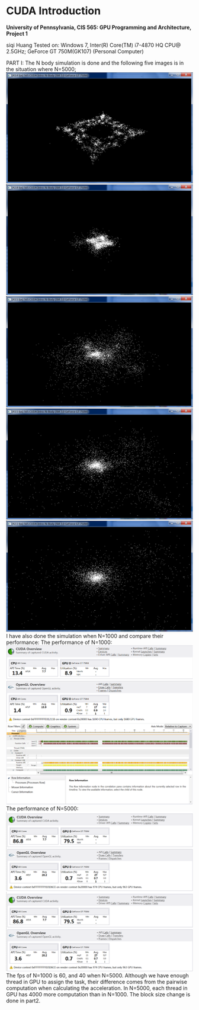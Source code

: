 CUDA Introduction
=================

**University of Pennsylvania, CIS 565: GPU Programming and Architecture, Project 1**

siqi Huang
Tested on: Windows 7, Inter(R) Core(TM) i7-4870 HQ CPU@ 2.5GHz; GeForce GT 750M(GK107) (Personal Computer)

PART I:
The N body simulation is done and the following five images is in the situation where N=5000;
![](images/nbody/nbody5000/nbody1.jpg)
![](images/nbody/nbody5000/nbody2.jpg)
![](images/nbody/nbody5000/nbody3.jpg)
![](images/nbody/nbody5000/nbody4.jpg)
![](images/nbody/nbody5000/nbody5.jpg)
I have also done the simulation when N=1000 and compare their performance:
The performance of N=1000:
![](images/nbody/nbody_compare/nbody1000_1.png)
![](images/nbody/nbody_compare/nbody1000_2.png)
The performance of N=5000:
![](images/nbody/nbody_compare/nbody5000_1.png)
![](images/nbody/nbody_compare/nbody5000_1.png)
The fps of N=1000 is 60, and 40 when N=5000. Although we have enough thread in GPU to assign the task, their difference comes from the pairwise computation when calculating the acceleration. In N=5000, each thread in GPU has 4000 more computation than in N=1000.
The block size change is done in part2.
